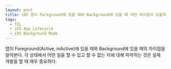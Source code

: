 ```yaml
---
layout: post
title: iOS 앱이 Foreground에 있을 때와 Background에 있을 때 어떤 차이점이 있을까?
tags:
  - TIL
  - iOS App Lifecycle
  - iOS Background Mode
---
```


앱이 Foreground(Active, inActive)에 있을 때와 Background에 있을 때의 차이점을 알아본다.
각 상태에서 어떤 일을 할 수 있고 할 수 없는 지에 대해 파악하는 것은 실제 개발을 할 때 매우 중요하다.